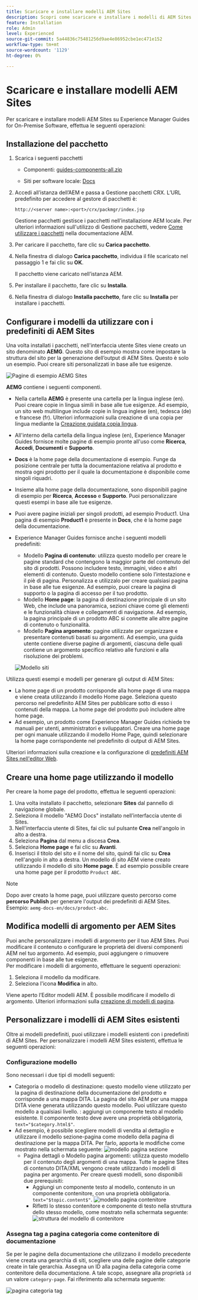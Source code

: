 ```yaml
---
title: Scaricare e installare modelli AEM Sites
description: Scopri come scaricare e installare i modelli di AEM Sites
feature: Installation
role: Admin
level: Experienced
source-git-commit: 5a44836c75481256d9ae4e86952cbe1ec471e152
workflow-type: tm+mt
source-wordcount: '1129'
ht-degree: 0%

---
```



# Scaricare e installare modelli AEM Sites

Per scaricare e installare modelli AEM Sites su Experience Manager Guides for On-Premise Software, effettua le seguenti operazioni:


## Installazione del pacchetto

1. Scarica i seguenti pacchetti

   - Componenti: [guides-components-all.zip](https://github.com/adobe/aemg-sites-components/releases/tag/v1.0.0)

   - Siti per software locale: [Docs](https://github.com/adobe/aemg-docs/releases/tag/v1.0.0)

1. Accedi all’istanza dell’AEM e passa a Gestione pacchetti CRX. L’URL predefinito per accedere al gestore di pacchetti è:

   ```http
   http://<server name>:<port>/crx/packmgr/index.jsp
   ```

   Gestione pacchetti gestisce i pacchetti nell’installazione AEM locale. Per ulteriori informazioni sull&#39;utilizzo di Gestione pacchetti, vedere [Come utilizzare i pacchetti](https://helpx.adobe.com/experience-manager/6-5/sites/administering/using/package-manager.html) nella documentazione AEM.

1. Per caricare il pacchetto, fare clic su **Carica pacchetto**.

1. Nella finestra di dialogo **Carica pacchetto**, individua il file scaricato nel passaggio 1 e fai clic su **OK**.

   Il pacchetto viene caricato nell’istanza AEM.

1. Per installare il pacchetto, fare clic su **Installa**.

1. Nella finestra di dialogo **Installa pacchetto**, fare clic su **Installa** per installare i pacchetti.


## Configurare i modelli da utilizzare con i predefiniti di AEM Sites

Una volta installati i pacchetti, nell&#39;interfaccia utente Sites viene creato un sito denominato **AEMG**. Questo sito di esempio mostra come impostare la struttura del sito per la generazione dell’output di AEM Sites. Questo è solo un esempio. Puoi creare siti personalizzati in base alle tue esigenze.

![Pagine di esempio AEMG Sites](assets/aemg-sites-sample-pages.png)


**AEMG** contiene i seguenti componenti.
- Nella cartella **AEMG** è presente una cartella per la lingua inglese (en). Puoi creare copie in lingua simili in base alle tue esigenze. Ad esempio, un sito web multilingue include copie in lingua inglese (en), tedesca (de) e francese (fr).  Ulteriori informazioni sulla creazione di una copia per lingua mediante la [Creazione guidata copia lingua](https://experienceleague.adobe.com/en/docs/experience-manager-65/content/sites/administering/introduction/tc-wizard).
- All&#39;interno della cartella della lingua inglese (en), Experience Manager Guides fornisce molte pagine di esempio pronte all&#39;uso come **Ricerca**, **Accedi**, **Documenti** e **Supporto**.

- **Docs** è la home page della documentazione di esempio. Funge da posizione centrale per tutta la documentazione relativa al prodotto
e mostra ogni prodotto per il quale la documentazione è disponibile come singoli riquadri.

- Insieme alla home page della documentazione, sono disponibili pagine di esempio per **Ricerca**, **Accesso** e **Supporto**. Puoi personalizzare questi esempi in base alle tue esigenze.
- Puoi avere pagine iniziali per singoli prodotti, ad esempio Product1. Una pagina di esempio **Product1** è presente in **Docs**, che è la home page della documentazione.

- Experience Manager Guides fornisce anche i seguenti modelli predefiniti:

   - Modello **Pagina di contenuto**: utilizza questo modello per creare le pagine standard che contengono la maggior parte del contenuto del sito di prodotti. Possono includere testo, immagini, video e altri elementi di contenuto. Questo modello contiene solo l’intestazione e il piè di pagina. Personalizza e utilizzalo per creare qualsiasi pagina in base alle tue esigenze. Ad esempio, puoi creare la pagina di supporto o la pagina di accesso per il tuo prodotto.
   - Modello **Home page**: la pagina di destinazione principale di un sito Web, che include una panoramica, sezioni chiave come gli elementi e le funzionalità chiave e collegamenti di navigazione. Ad esempio, la pagina principale di un prodotto ABC si connette alle altre pagine di contenuto o funzionalità.
   - Modello **Pagina argomento**: pagine utilizzate per organizzare e presentare contenuti basati su argomenti. Ad esempio, una guida utente contiene diverse pagine di argomenti, ciascuna delle quali contiene un argomento specifico relativo alle funzioni e alla risoluzione dei problemi.

  ![Modello siti](assets/sites-ui-templates.png)

Utilizza questi esempi e modelli per generare gli output di AEM Sites:
- La home page di un prodotto corrisponde alla home page di una mappa e viene creata utilizzando il modello Home page. Seleziona questo percorso nel predefinito AEM Sites per pubblicare sotto di esso i contenuti della mappa. La home page del prodotto può includere altre home page.
- Ad esempio, un prodotto come Experience Manager Guides richiede tre manuali per utenti, amministratori e sviluppatori.  Creare una home page per ogni manuale utilizzando il modello Home Page, quindi selezionare la home page corrispondente nel predefinito di output di AEM Sites.

Ulteriori informazioni sulla creazione e la configurazione di [predefiniti AEM Sites nell&#39;editor Web](../user-guide/generate-output-aem-site-web-editor.md).

## Creare una home page utilizzando il modello

Per creare la home page del prodotto, effettua le seguenti operazioni:
1. Una volta installato il pacchetto, selezionare **Sites** dal pannello di navigazione globale.
1. Seleziona il modello &quot;AEMG Docs&quot; installato nell’interfaccia utente di Sites.
1. Nell&#39;interfaccia utente di Sites, fai clic sul pulsante **Crea** nell&#39;angolo in alto a destra.
1. Seleziona **Pagina** dal menu a discesa **Crea**.
1. Seleziona **Home page** e fai clic su **Avanti**.
1. Inserisci il titolo del sito e il nome del sito, quindi fai clic su **Crea** nell&#39;angolo in alto a destra. Un modello di sito AEM viene creato utilizzando il modello di sito **Home page**. È ad esempio possibile creare una home page per il prodotto `Product ABC`.


>[!NOTE]
>
>Dopo aver creato la home page, puoi utilizzare questo percorso come **percorso Publish** per generare l&#39;output dei predefiniti di AEM Sites. Esempio: `aemg-docs-en/docs/product-abc`.

## Modifica modelli di argomento per AEM Sites

Puoi anche personalizzare i modelli di argomento per il tuo AEM Sites. Puoi modificare il contenuto o configurare le proprietà dei diversi componenti AEM nel tuo argomento. Ad esempio, puoi aggiungere o rimuovere componenti in base alle tue esigenze.\
Per modificare i modelli di argomento, effettuare le seguenti operazioni:
1. Seleziona il modello da modificare.
1. Seleziona l&#39;icona **Modifica** in alto.

Viene aperto l’Editor modelli AEM. È possibile modificare il modello di argomento. Ulteriori informazioni sulla [creazione di modelli di pagina](https://experienceleague.adobe.com/en/docs/experience-manager-65/content/sites/authoring/siteandpage/templates#editing-a-template-structure-template-author).


## Personalizzare i modelli di AEM Sites esistenti

Oltre ai modelli predefiniti, puoi utilizzare i modelli esistenti con i predefiniti di AEM Sites. Per personalizzare i modelli AEM Sites esistenti, effettua le seguenti operazioni:

### Configurazione modello

Sono necessari i due tipi di modelli seguenti:

- Categoria o modello di destinazione: questo modello viene utilizzato per la pagina di destinazione della documentazione del prodotto e corrisponde a una mappa DITA.  La pagina del sito AEM per una mappa DITA viene generata utilizzando questo modello. Puoi utilizzare questo modello a qualsiasi livello.
: aggiungi un componente testo al modello esistente. Il componente testo deve avere una proprietà obbligatoria, `text="$category.html$"`.
- Ad esempio, è possibile scegliere modelli di vendita al dettaglio e utilizzare il modello sezione-pagina come modello della pagina di destinazione per la mappa DITA. Per farlo, apporta le modifiche come mostrato nella schermata seguente:
  ![modello pagina sezione](assets/customize-existing-aem-templates-section.png)
   - Pagina dettagli o Modello pagina argomenti: utilizza questo modello per il contenuto degli argomenti di una mappa. Tutte le pagine Sites di contenuto DITA/XML vengono create utilizzando i modelli di pagina per argomento. Per creare questi modelli, sono disponibili due prerequisiti:
      - Aggiungi un componente testo al modello, contenuto in un componente contenitore, con una proprietà obbligatoria. `text="$topic.content$"`.
        ![modello pagina contenitore](assets/customize-existing-aem-templates-container.png)
      - Rifletti lo stesso contenitore e componente di testo nella struttura dello stesso modello, come mostrato nella schermata seguente:
        ![struttura del modello di contenitore](assets/customize-existing-aem-templates-structure.png)

### Assegna tag a pagina categoria come contenitore di documentazione

Se per le pagine della documentazione che utilizzano il modello precedente viene creata una gerarchia di siti, scegliere una delle pagine delle categorie create in tale gerarchia. Assegna un ID alla pagina della categoria come contenitore della documentazione.
A tale scopo, assegnare alla proprietà `id` un valore `category-page`. Fai riferimento alla schermata seguente:

![pagina categoria tag](assets/customize-existing-aem-templates-tagging.png)
